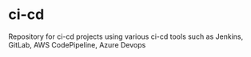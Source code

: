 # ci-cd
Repository for ci-cd projects using various ci-cd tools such as Jenkins, GitLab, AWS CodePipeline, Azure Devops
